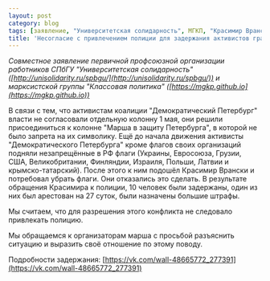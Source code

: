 ```yaml
---
layout: post
category: blog
tags: [заявление, "Университетская солидарность", МГКП, "Красимир Врански"]
title: 'Несогласие с привлечением полиции для задержания активистов градозащитником Красимиром Врански 1 мая'
---
```


*Совместное заявление первичной профсоюзной организации работников СПбГУ "Университетская солидарность" ([http://unisolidarity.ru/spbgu/](http://unisolidarity.ru/spbgu/)) и марксистской группы "Классовая политика" ([https://mgkp.github.io](https://mgkp.github.io))*

В связи с тем, что активистам коалиции "Демократический Петербург" власти не согласовали отдельную колонну 1 мая, они решили присоединиться к колонне "Марша в защиту Петербурга", в которой не было запрета на их символику. Ещё до начала движения активисты "Демократического Петербурга" кроме флагов своих организаций подняли незапрещённые в РФ флаги (Украины, Евросоюза, Грузии, США, Великобритании, Финляндии, Израиля, Польши, Латвии и крымско-татарский). После этого к ним подошёл Красимир Врански и потребовал убрать флаги. Они отказались это сделать. В результате обращения Красимира к полиции, 10 человек были задержаны, один из них был арестован на 27 суток, были назначены большие штрафы.

Мы считаем, что для разрешения этого конфликта не следовало привлекать полицию.

Мы обращаемся к организаторам марша с просьбой разъяснить ситуацию и выразить своё отношение по этому поводу.

Подробности задержания: [https://vk.com/wall-48665772_277391](https://vk.com/wall-48665772_277391)